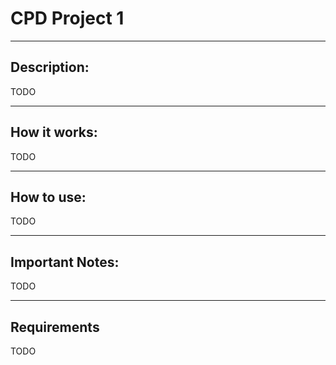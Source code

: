 # CPD Project 1
_________________________________________________________________________________________

## Description:

TODO
_________________________________________________________________________________________

## How it works:

TODO
_________________________________________________________________________________________

## How to use:

TODO
_________________________________________________________________________________________

## Important Notes:

TODO
_________________________________________________________________________________________

## Requirements

TODO
